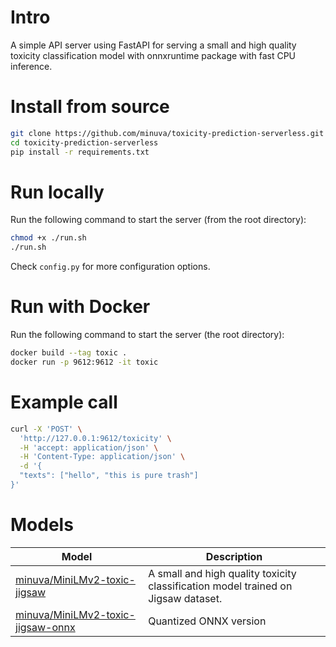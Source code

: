 # Intro

A simple API server using FastAPI for serving a small and high quality toxicity classification model with onnxruntime package with fast CPU inference.

# Install from source
```bash
git clone https://github.com/minuva/toxicity-prediction-serverless.git
cd toxicity-prediction-serverless
pip install -r requirements.txt
```


# Run locally

Run the following command to start the server (from the root directory):

```bash
chmod +x ./run.sh
./run.sh
```

Check `config.py` for more configuration options.


# Run with Docker

Run the following command to start the server (the root directory):

```bash
docker build --tag toxic .
docker run -p 9612:9612 -it toxic
```

# Example call
```bash
curl -X 'POST' \
  'http://127.0.0.1:9612/toxicity' \
  -H 'accept: application/json' \
  -H 'Content-Type: application/json' \
  -d '{
  "texts": ["hello", "this is pure trash"]
}'
```

# Models

| Model | Description |
| --- | --- |
| [minuva/MiniLMv2-toxic-jigsaw](https://huggingface.co/minuva/MiniLMv2-toxic-jigsaw) | A small and high quality toxicity classification model trained on Jigsaw dataset. |
| [minuva/MiniLMv2-toxic-jigsaw-onnx](https://huggingface.co/minuva/MiniLMv2-toxic-jigsaw-onnx) | Quantized ONNX version